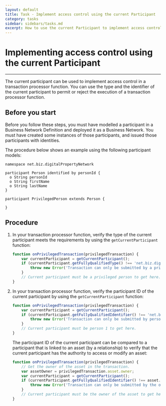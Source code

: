 ```yaml
---
layout: default
title: Task - Implement access control using the current Participant
category: tasks
sidebar: sidebars/tasks.md
excerpt: How to use the current Participant to implement access control
---
```


# Implementing access control using the current Participant

---

The current participant can be used to implement access control in a transaction
processor function. You can use the type and the identifier of the current
participant to permit or reject the execution of a transaction processor function.

## Before you start

Before you follow these steps, you must have modelled a participant in a Business
Network Definition and deployed it as a Business Network. You must have created
some instances of those participants, and issued those participants with identities.

The procedure below shows an example using the following participant models:

```
namespace net.biz.digitalPropertyNetwork

participant Person identified by personId {
  o String personId
  o String firstName
  o String lastName
}

participant PrivilegedPerson extends Person {

}
```

## Procedure

1. In your transaction processor function, verify the type of the current participant
   meets the requirements by using the `getCurrentParticipant` function:

   ```javascript
   function onPrivilegedTransaction(privilegedTransaction) {
       var currentParticipant = getCurrentParticipant();
       if (currentParticipant.getFullyQualifiedType() !== 'net.biz.digitalPropertyNetwork.PrivilegedPerson') {
           throw new Error('Transaction can only be submitted by a privileged person');
       }
       // Current participant must be a privileged person to get here.
   }
   ```

2. In your transaction processor function, verify the participant ID of the current
   participant by using the `getCurrentParticipant` function:

   ```javascript
   function onPrivilegedTransaction(privilegedTransaction) {
       var currentParticipant = getCurrentParticipant();
       if (currentParticipant.getFullyQualifiedIdentifier() !== 'net.biz.digitalPropertyNetwork.Person#PERSON_1') {
           throw new Error('Transaction can only be submitted by person 1');
       }
       // Current participant must be person 1 to get here.
   }
   ```

   The participant ID of the current participant can be compared to a participant
   that is linked to an asset (by a relationship) to verify that the current
   participant has the authority to access or modify an asset:

   ```javascript
   function onPrivilegedTransaction(privilegedTransaction) {
       // Get the owner of the asset in the transaction.
       var assetOwner = privilegedTransaction.asset.owner;
       var currentParticipant = getCurrentParticipant();
       if (currentParticipant.getFullyQualifiedIdentifier() !== asset.owner.getFullyQualifiedIdentifier()) {
           throw new Error('Transaction can only be submitted by the owner of the asset');
       }
       // Current participant must be the owner of the asset to get here.
   }
   ```
